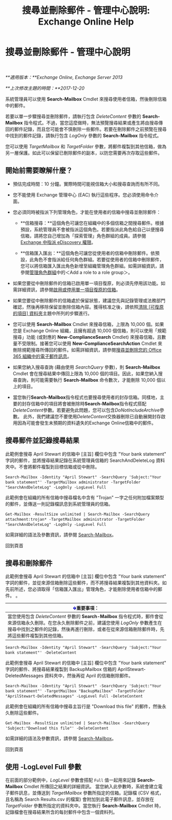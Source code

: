 ﻿---
title: '搜尋並刪除郵件 - 管理中心說明: Exchange Online Help'
TOCTitle: 搜尋並刪除郵件 - 管理中心說明
ms:assetid: 8c36bb03-e716-4fdd-9958-4aa7a2a1db42
ms:mtpsurl: https://technet.microsoft.com/zh-tw/library/Ff459253(v=EXCHG.150)
ms:contentKeyID: 52062351
ms.date: 05/23/2018
mtps_version: v=EXCHG.150
ms.translationtype: MT
---

# 搜尋並刪除郵件 - 管理中心說明

 

_**適用版本：**Exchange Online, Exchange Server 2013_

_**上次修改主題的時間：**2017-12-20_

系統管理員可以使用 **Search-Mailbox** Cmdlet 來搜尋使用者信箱，然後刪除信箱中的郵件。

若要以單一步驟搜尋並刪除郵件，請執行包含 *DeleteContent* 參數的 **Search-Mailbox** 指令程式。不過，當您這麼做時，無法預覽搜尋結果或產生將由搜尋傳回的郵件記錄，而且您可能會不慎刪除一些郵件。若要在刪除郵件之前預覽在搜尋中找到的郵件記錄，請執行包含 *LogOnly* 參數的 **Search-Mailbox** 指令程式。

您可以使用 *TargetMailbox* 和 *TargetFolder* 參數，將郵件複製到其他信箱，做為另一層保護。如此可以保留已刪除郵件的副本，以防您需要再次存取這些郵件。

## 開始前需要瞭解什麼？

  - 預估完成時間：10 分鐘。實際時間可能視信箱大小和搜尋查詢而有所不同。

  - 您不能使用 Exchange 管理中心 (EAC) 執行這些程序。您必須使用命令介面。

  - 您必須同時被指派下列管理角色，才能在使用者的信箱中搜尋並刪除郵件：
    
      - **信箱搜尋：**這個角色可讓您在組織中的多個信箱之間搜尋郵件。根據預設，系統管理員不會被指派這個角色。若要指派此角色給自己以便搜尋信箱，請將您自己增加為「探索管理」角色群組的成員。請參閱[Exchange 中指派 eDiscovery 權限](assign-ediscovery-permissions-in-exchange-exchange-2013-help.md)。
    
      - **信箱匯入匯出：**這個角色可讓您從使用者的信箱中刪除郵件。依預設，此角色不會指派給任何角色群組。若要從使用者的信箱中刪除郵件，您可以將信箱匯入匯出角色新增至組織管理角色群組。如需詳細資訊，請參閱[管理角色群組](manage-role-groups-exchange-2013-help.md)中的＜Add a role to a role group＞。

  - 如果您要從中刪除郵件的信箱已啟用單一項目復原，則必須先停用該功能。如需詳細資訊，請參閱[啟用或停用單一項目復原的信箱](enable-or-disable-single-item-recovery-for-a-mailbox-exchange-2013-help.md)。

  - 如果您要從中刪除郵件的信箱處於保留狀態，建議您先與記錄管理或法務部門確認，然後再移除保留並刪除信箱內容。獲得核准之後，請依照[清除 \[可復原的項目\] 資料夾](clean-up-the-recoverable-items-folder-exchange-2013-help.md)主題中所列的步驟進行。

  - 您可以使用 **Search-Mailbox** Cmdlet 來搜尋信箱，上限為 10,000 個。如果您是 Exchange Online 組織，且擁有超過 10,000 個信箱，則可以使用「規範搜尋」功能 (或對應的 **New-ComplianceSearch** Cmdlet) 來搜尋信箱，且數量不受限制。接著您可以使用 **New-ComplianceSearchAction** Cmdlet 來刪除規範搜尋所傳回的郵件。如需詳細資訊，請參閱[搜尋並刪除您的 Office 365 組織中的電子郵件訊息](https://go.microsoft.com/fwlink/p/?linkid=786856)。

  - 如果您納入搜尋查詢 (藉由使用 *SearchQuery* 參數)，則 **Search-Mailbox** Cmdlet 會在搜尋結果中傳回上限為 10,000 個的項目。因此，如果您納入搜尋查詢，則可能需要執行 **Search-Mailbox** 命令數次，才能刪除 10,000 個以上的項目。

  - 當您執行**Search-Mailbox**指令程式也要搜尋使用者的封存信箱。同樣地，主要的封存信箱中的項目將會被刪除時**Search-Mailbox**指令程式搭配*DeleteContent*參數。若要避免此問題，您可以包含*DoNotIncludeArchive*參數。 此外，我們建議您不要使用*DeleteContent*交換器刪除已自動展開封存啟用因為可能會發生未預期的資料遺失的Exchange Online信箱中的郵件。

## 搜尋郵件並記錄搜尋結果

此範例會搜尋 April Stewart 的信箱中 \[主旨\] 欄位中包含 "Your bank statement" 字詞的郵件，並將搜尋結果記錄在系統管理員信箱的 SearchAndDeleteLog 資料夾中。不會將郵件複製到目標信箱或從中刪除。

    Search-Mailbox -Identity "April Stewart" -SearchQuery 'Subject:"Your bank statement"' -TargetMailbox administrator -TargetFolder "SearchAndDeleteLog" -LogOnly -LogLevel Full

此範例會在組織的所有信箱中搜尋檔名中含有 "Trojan" 一字之任何附加檔案類型的郵件，並傳送一則記錄檔訊息到系統管理員的信箱。

    Get-Mailbox -ResultSize unlimited | Search-Mailbox -SearchQuery attachment:trojan* -TargetMailbox administrator -TargetFolder "SearchAndDeleteLog" -LogOnly -LogLevel Full

如需詳細的語法及參數資訊，請參閱 [Search-Mailbox](https://technet.microsoft.com/zh-tw/library/dd298173\(v=exchg.150\))。

回到頁首

## 搜尋和刪除郵件

此範例會搜尋 April Stewart 的信箱中 \[主旨\] 欄位中包含 "Your bank statement" 字詞的郵件，並從來源信箱刪除這些郵件，而不將搜尋結果複製到其他資料夾。如先前所述，您必須取得「信箱匯入匯出」管理角色，才能刪除使用者信箱中的郵件。 。

<table>
<thead>
<tr class="header">
<th><img src="images/Bb124558.important(EXCHG.150).gif" title="重要事項" alt="重要事項" />重要事項：</th>
</tr>
</thead>
<tbody>
<tr class="odd">
<td>當您使用包含 <em>DeleteContent</em> 參數的 <strong>Search-Mailbox</strong> 指令程式時，郵件會從來源信箱永久刪除。在您永久刪除郵件之前，建議您使用 <em>LogOnly</em> 參數產生在搜尋中找到之郵件的記錄，然後再進行刪除，或者在從來源信箱刪除郵件時，先將這些郵件複製到其他信箱。</td>
</tr>
</tbody>
</table>


    Search-Mailbox -Identity "April Stewart" -SearchQuery 'Subject:"Your bank statement"' -DeleteContent

此範例會搜尋 April Stewart 的信箱中 \[主旨\] 欄位中包含 "Your bank statement" 字詞的郵件、將搜尋結果複製到 BackupMailbox 信箱的 AprilStewart-DeletedMessages 資料夾中，然後再從 April 的信箱刪除郵件。

    Search-Mailbox -Identity "April Stewart" -SearchQuery 'Subject:"Your bank statement"' -TargetMailbox "BackupMailbox" -TargetFolder "AprilStewart-DeletedMessages" -LogLevel Full -DeleteContent

此範例會在組織的所有信箱中搜尋主旨行是 "Download this file" 的郵件，然後永久刪除這些郵件。

    Get-Mailbox -ResultSize unlimited | Search-Mailbox -SearchQuery 'Subject:"Download this file"' -DeleteContent

如需詳細的語法及參數資訊，請參閱 [Search-Mailbox](https://technet.microsoft.com/zh-tw/library/dd298173\(v=exchg.150\))。

回到頁首

## 使用 -LogLevel Full 參數

在前面的部分範例中，*LogLevel* 參數會搭配 `Full` 值一起用來記錄 **Search-Mailbox** Cmdlet 所傳回之結果的詳細資訊。 當您納入此參數時，系統會建立電子郵件訊息，並傳送到 *TargetMailbox* 參數所指定的信箱。記錄檔 (CSV 格式，且名稱為 Search Results.csv 的檔案) 會附加到此電子郵件訊息，並存放在 *TargetFolder* 參數所指定的資料夾中。當您執行 **Search-Mailbox** Cmdlet 時，記錄檔會在搜尋結果所含的每封郵件中包含一個資料列。

